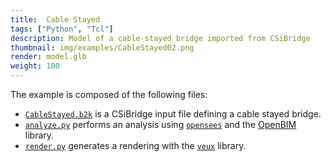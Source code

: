 ```yaml
---
title:  Cable Stayed
tags: ["Python", "Tcl"]
description: Model of a cable-stayed bridge imported from CSiBridge
thumbnail: img/examples/CableStayed02.png
render: model.glb
weight: 100
---
```


The example is composed of the following files:
- [`CableStayed.b2k`](CableStayed.b2k) is a CSiBridge input file defining a cable stayed bridge.
- [`analyze.py`](analyze.py) performs  an analysis using [`opensees`](https://pypi.org/project/opensees) and the [OpenBIM](https://pypi.org/project/openbim) library.
- [`render.py`](render.py) generates a rendering with the [`veux`](https://pypi.org/project/veux) library.


